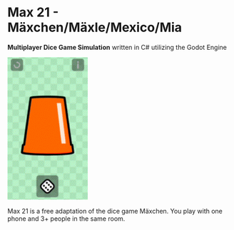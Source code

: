 # Max 21 - Mäxchen/Mäxle/Mexico/Mia
**Multiplayer Dice Game Simulation** written in C# utilizing the Godot Engine

![icon](https://raw.githubusercontent.com/zamhedonia/max21/master/max21_preview.gif)

Max 21 is a free adaptation of the dice game Mäxchen.
You play with one phone and 3+ people in the same room.

